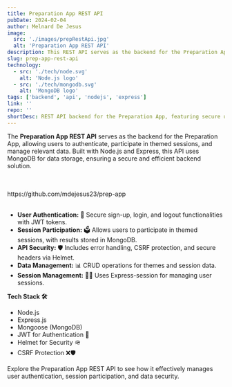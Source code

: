 ```yaml
---
title: Preparation App REST API
pubDate: 2024-02-04
author: Melnard De Jesus
image:
  src: './images/prepRestApi.jpg'
  alt: 'Preparation App REST API'
description: This REST API serves as the backend for the Preparation App, enabling secure user authentication, session participation, and data management.
slug: prep-app-rest-api
technology:
  - src: './tech/node.svg'
    alt: 'Node.js logo'
  - src: './tech/mongodb.svg'
    alt: 'MongoDB logo'
tags: ['backend', 'api', 'nodejs', 'express']
link: ''
repo: ''
shortDesc: REST API backend for the Preparation App, featuring secure user authentication, session participation, and data management using Node.js and MongoDB.
---
```


The **Preparation App REST API** serves as the backend for the Preparation App, allowing users to authenticate, participate in themed sessions, and manage relevant data. Built with Node.js and Express, this API uses MongoDB for data storage, ensuring a secure and efficient backend solution.

<br>
<br>
<span class="text-lblue">https://github.com/mdejesus23/prep-app</span>
<br>
<br>

- **User Authentication:** 🔐 Secure sign-up, login, and logout functionalities with JWT tokens.
- **Session Participation:** 🗳️ Allows users to participate in themed sessions, with results stored in MongoDB.
- **API Security:** 🛡️ Includes error handling, CSRF protection, and secure headers via Helmet.
- **Data Management:** 📊 CRUD operations for themes and session data.
- **Session Management:** 🧑‍💻 Uses Express-session for managing user sessions.

**Tech Stack 🛠️**

- Node.js
- Express.js
- Mongoose (MongoDB)
- JWT for Authentication 🔑
- Helmet for Security 🪖
- CSRF Protection ❌🛡️

Explore the Preparation App REST API to see how it effectively manages user authentication, session participation, and data security.
